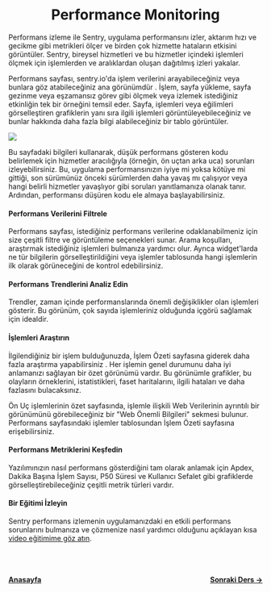 <h1 align="center">Performance Monitoring</h1>

<p>Performans izleme ile Sentry, uygulama performansını izler, aktarım hızı ve gecikme gibi metrikleri ölçer ve birden çok hizmette hataların etkisini görüntüler. Sentry, bireysel hizmetleri ve bu hizmetler içindeki işlemleri ölçmek için işlemlerden ve aralıklardan oluşan dağıtılmış izleri yakalar.</p>

<p>Performans sayfası, sentry.io'da işlem verilerini arayabileceğiniz veya bunlara göz atabileceğiniz ana görünümdür . İşlem, sayfa yükleme, sayfa gezinme veya eşzamansız görev gibi ölçmek veya izlemek istediğiniz etkinliğin tek bir örneğini temsil eder. Sayfa, işlemleri veya eğilimleri görselleştiren grafiklerin yanı sıra ilgili işlemleri görüntüleyebileceğiniz ve bunlar hakkında daha fazla bilgi alabileceğiniz bir tablo görüntüler.</p>

<img src="https://docs.sentry.io/static/ba5d8dcd47248759e6bf8fbc174b4dcf/07a9c/01_full_widget_all.png">

<p>Bu sayfadaki bilgileri kullanarak, düşük performans gösteren kodu belirlemek için hizmetler aracılığıyla (örneğin, ön uçtan arka uca) sorunları izleyebilirsiniz. Bu, uygulama performansınızın iyiye mi yoksa kötüye mi gittiği, son sürümünüz önceki sürümlerden daha yavaş mı çalışıyor veya hangi belirli hizmetler yavaşlıyor gibi soruları yanıtlamanıza olanak tanır. Ardından, performansı düşüren kodu ele almaya başlayabilirsiniz.</p>

<h4>Performans Verilerini Filtrele</h4>

<p>Performans sayfası, istediğiniz performans verilerine odaklanabilmeniz için size çeşitli filtre ve görüntüleme seçenekleri sunar. Arama koşulları, araştırmak istediğiniz işlemleri bulmanıza yardımcı olur. Ayrıca widget'larda ne tür bilgilerin görselleştirildiğini veya işlemler tablosunda hangi işlemlerin ilk olarak görüneceğini de kontrol edebilirsiniz.</p>

<h4>Performans Trendlerini Analiz Edin</h4>

<p>Trendler, zaman içinde performanslarında önemli değişiklikler olan işlemleri gösterir. Bu görünüm, çok sayıda işlemleriniz olduğunda içgörü sağlamak için idealdir.</p>

<h4>İşlemleri Araştırın</h4>

<p>İlgilendiğiniz bir işlem bulduğunuzda, İşlem Özeti sayfasına giderek daha fazla araştırma yapabilirsiniz . Her işlemin genel durumunu daha iyi anlamanızı sağlayan bir özet görünümü vardır. Bu görünümle grafikler, bu olayların örneklerini, istatistikleri, faset haritalarını, ilgili hataları ve daha fazlasını bulacaksınız.</p>

<p>Ön Uç işlemlerinin özet sayfasında, işlemle ilişkili Web Verilerinin ayrıntılı bir görünümünü görebileceğiniz bir "Web Önemli Bilgileri" sekmesi bulunur. Performans sayfasındaki işlemler tablosundan İşlem Özeti sayfasına erişebilirsiniz.</p>

<h4>Performans Metriklerini Keşfedin</h4>

<p>Yazılımınızın nasıl performans gösterdiğini tam olarak anlamak için Apdex, Dakika Başına İşlem Sayısı, P50 Süresi ve Kullanıcı Sefalet gibi grafiklerde görselleştirebileceğiniz çeşitli metrik türleri vardır.</p>

<h4>Bir Eğitimi İzleyin</h4>

<p>Sentry performans izlemenin uygulamanızdaki en etkili performans sorunlarını bulmanıza ve çözmenize nasıl yardımcı olduğunu açıklayan kısa <a href="https://www.youtube.com/watch?v=cEREhkeUkM0">video eğitimime göz atın</a>.</p>

<br>
<br>
<br>

<div style="display: flex; align-items: center; justify-content: space-between"><a href="/sentry-tr/"><strong>Anasayfa</strong></a><a href="/sentry-tr/performance/metrics"><strong>Sonraki Ders -></strong></a></div>

<br>
<br>
<br>
